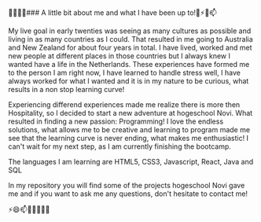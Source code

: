 🤔👯🌱🔭### A little bit about me and what I have been up to!👋⚡😄📫

My live goal in early twenties was seeing as many cultures as possible and living in as many countries as I could.
That resulted in me going to Australia and New Zealand for about four years in total.
I have lived, worked and met new people at different places in those countries but I always knew I wanted have a life in the Netherlands.
These experiences have formed me to the person I am right now, I have learned to handle stress well, I have always worked for what I wanted and it is in my nature to be curious, what results in a non stop learning curve!

Experiencing differend experiences made me realize there is more then Hospitality, so I decided to start a new adventure at hogeschool Novi.
What resulted in finding a new passion: Programming! 
I love the endless solutions, what allows me to be creative and learning to program made me see that the learning curve is never ending, what makes me enthusiastic!
I can't wait for my next step, as I am currently finishing the bootcamp.

The languages I am learning are HTML5, CSS3, Javascript, React, Java and SQL

In my repository you will find some of the projects hogeschool Novi gave me and if you want to ask me any questions, don't hesitate to contact me!

⚡😄📫💬🤔👯🌱🔭
